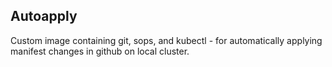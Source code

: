 ## Autoapply

Custom image containing git, sops, and kubectl - for automatically applying manifest changes in github on local cluster.
